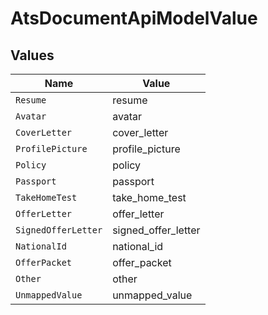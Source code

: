 # AtsDocumentApiModelValue


## Values

| Name                | Value               |
| ------------------- | ------------------- |
| `Resume`            | resume              |
| `Avatar`            | avatar              |
| `CoverLetter`       | cover_letter        |
| `ProfilePicture`    | profile_picture     |
| `Policy`            | policy              |
| `Passport`          | passport            |
| `TakeHomeTest`      | take_home_test      |
| `OfferLetter`       | offer_letter        |
| `SignedOfferLetter` | signed_offer_letter |
| `NationalId`        | national_id         |
| `OfferPacket`       | offer_packet        |
| `Other`             | other               |
| `UnmappedValue`     | unmapped_value      |